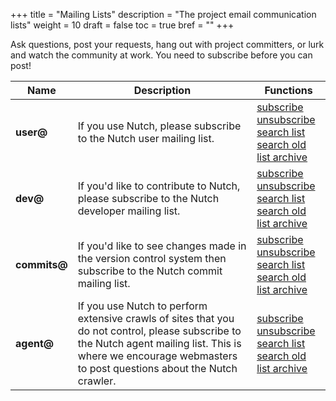 +++
title = "Mailing Lists"
description = "The project email communication lists"
weight = 10
draft = false
toc = true
bref = ""
+++

Ask questions, post your requests, hang out with project committers, or lurk and watch the community at work. You need to subscribe before you can post!

| Name | Description | Functions |
|---|---|---|
| **user@** | If you use Nutch, please subscribe to the Nutch user mailing list. | [subscribe](mailto:user-subscribe@nutch.apache.org)</br> [unsubscribe](mailto:user-unsubscribe@nutch.apache.org)</br> [search list](https://lists.apache.org/list.html?user@nutch.apache.org)</br> [search old list archive](http://www.mail-archive.com/nutch-user%40lucene.apache.org/) |
| **dev@** | If you'd like to contribute to Nutch, please subscribe to the Nutch developer mailing list. | [subscribe](mailto:dev-subscribe@nutch.apache.org)</br> [unsubscribe](mailto:dev-unsubscribe@nutch.apache.org)</br> [search list](https://lists.apache.org/list.html?dev@nutch.apache.org)</br> [search old list archive](https://www.mail-archive.com/nutch-dev%40lucene.apache.org/) |
| **commits@** | If you'd like to see changes made in the version control system then subscribe to the Nutch commit mailing list. | [subscribe](mailto:commits-subscribe@nutch.apache.org)</br> [unsubscribe](mailto:commits-unsubscribe@nutch.apache.org)</br> [search list](https://lists.apache.org/list.html?commits@nutch.apache.org)</br> [search old list archive](https://www.mail-archive.com/nutch-commits%40lucene.apache.org/) |
| **agent@** | If you use Nutch to perform extensive crawls of sites that you do not control, please subscribe to the Nutch agent mailing list. This is where we encourage webmasters to post questions about the Nutch crawler. | [subscribe](mailto:agent-subscribe@nutch.apache.org)</br> [unsubscribe](mailto:agent-unsubscribe@nutch.apache.org)</br> [search list](https://lists.apache.org/list.html?agent@nutch.apache.org)</br> [search old list archive](https://www.mail-archive.com/nutch-agent%40lucene.apache.org/) |